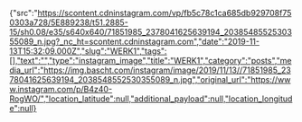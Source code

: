 {"src":"https://scontent.cdninstagram.com/vp/fb5c78c1ca685db929708f750303a728/5E889238/t51.2885-15/sh0.08/e35/s640x640/71851985_2378041625639194_2038548552530355089_n.jpg?_nc_ht=scontent.cdninstagram.com","date":"2019-11-13T15:32:09.000Z","slug":"WERK1","tags":[],"text":"","type":"instagram_image","title":"WERK1","category":"posts","media_url":"https://img.bascht.com/instagram/image/2019/11/13//71851985_2378041625639194_2038548552530355089_n.jpg","original_url":"https://www.instagram.com/p/B4z40-RogWO/","location_latitude":null,"additional_payload":null,"location_longitude":null}